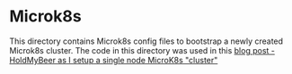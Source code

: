 # Microk8s

This directory contains Microk8s config files to bootstrap a newly created Microk8s cluster. The code in this directory was used in this [blog post - HoldMyBeer as I setup a single node MicroK8s "cluster"](https://holdmybeersecurity.com/2023/10/09/holdmybeer-as-i-setup-a-single-node-microk8s-cluster)
